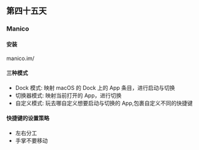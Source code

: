 ## 第四十五天

### Manico

#### 安装

manico.im/

#### 三种模式

- Dock 模式: 映射 macOS 的 Dock 上的 App 条目，进行启动与切换
- 切换器模式: 映射当前打开的 App，进行切换
- 自定义模式: 玩去哪自定义想要启动与切换的 App,包裹自定义不同的快捷键

#### 快捷键的设置策略

- 左右分工
- 手掌不要移动
